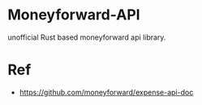 # Moneyforward-API

unofficial Rust based moneyforward api library.


# Ref

* https://github.com/moneyforward/expense-api-doc